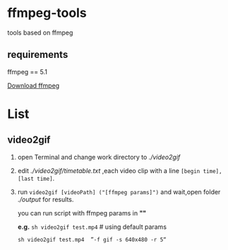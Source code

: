 # ffmpeg-tools
tools based on ffmpeg

## requirements
ffmpeg == 5.1

[Download ffmpeg](https://ffmpeg.org/download.html)

# List

## video2gif

1. open Terminal and change work directory to *./video2gif*

2. edit *./video2gif/timetable.txt* ,each video clip with a line `[begin time],[last time]`.

3. run `video2gif [videoPath] ("[ffmpeg params]")` and wait,open folder *./output* for results.

    you can run script with ffmpeg params in **""** 
    
    **e.g.**
    `sh video2gif test.mp4` # using default params
    
    `sh video2gif test.mp4  ”-f gif -s 640x480 -r 5“`


